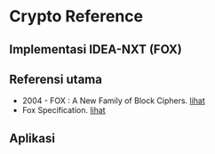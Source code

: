 # Crypto Reference

## Implementasi IDEA-NXT (FOX)

## Referensi utama

* 2004 - FOX : A New Family of Block Ciphers. [lihat](2004.junod_vaudenay.pdf)
* Fox Specification. [lihat](fox1.2.pdf)

## Aplikasi